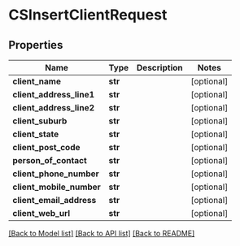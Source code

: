 # CSInsertClientRequest

## Properties
Name | Type | Description | Notes
------------ | ------------- | ------------- | -------------
**client_name** | **str** |  | [optional] 
**client_address_line1** | **str** |  | [optional] 
**client_address_line2** | **str** |  | [optional] 
**client_suburb** | **str** |  | [optional] 
**client_state** | **str** |  | [optional] 
**client_post_code** | **str** |  | [optional] 
**person_of_contact** | **str** |  | [optional] 
**client_phone_number** | **str** |  | [optional] 
**client_mobile_number** | **str** |  | [optional] 
**client_email_address** | **str** |  | [optional] 
**client_web_url** | **str** |  | [optional] 

[[Back to Model list]](../README.md#documentation-for-models) [[Back to API list]](../README.md#documentation-for-api-endpoints) [[Back to README]](../README.md)


